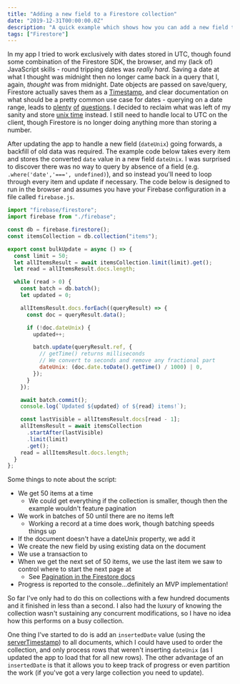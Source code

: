```yaml
---
title: "Adding a new field to a Firestore collection"
date: "2019-12-31T00:00:00.0Z"
description: "A quick example which shows how you can add a new field to every item in a collection.  In this case, driven by the motivation to move away from the Timestamp data type and start working with unix time instead."
tags: ["Firestore"]
---
```


In my app I tried to work exclusively with dates stored in UTC, though found some combination of the Firestore SDK, the browser, and my (lack of) JavaScript skills - round tripping dates was _really hard_. Saving a date at what I thought was midnight then no longer came back in a query that I, again, _thought_ was from midnight. Date objects are passed on save/query, Firestore actually saves them as a [Timestamp], and clear documentation on what should be a pretty common use case for dates - querying on a date range, leads to [plenty][stackoverflow question on range query] [of][google groups question on range query] [questions][another stackoverflow question on range query]. I decided to reclaim what was left of my sanity and store [unix time] instead. I still need to handle local to UTC on the client, though Firestore is no longer doing anything more than storing a number.

After updating the app to handle a new field (`dateUnix`) going forwards, a backfill of old data was required. The example code below takes every item and stores the converted `date` value in a new field `dateUnix`. I was surprised to discover there was no way to query by absence of a field (e.g. `.where('date','===', undefined)`), and so instead you'll need to loop through every item and update if necessary. The code below is designed to run in the browser and assumes you have your Firebase configuration in a file called `firebase.js`.

```javascript
import "firebase/firestore";
import firebase from "./firebase";

const db = firebase.firestore();
const itemsCollection = db.collection("items");

export const bulkUpdate = async () => {
  const limit = 50;
  let allItemsResult = await itemsCollection.limit(limit).get();
  let read = allItemsResult.docs.length;

  while (read > 0) {
    const batch = db.batch();
    let updated = 0;

    allItemsResult.docs.forEach((queryResult) => {
      const doc = queryResult.data();

      if (!doc.dateUnix) {
        updated++;

        batch.update(queryResult.ref, {
          // getTime() returns milliseconds
          // We convert to seconds and remove any fractional part
          dateUnix: (doc.date.toDate().getTime() / 1000) | 0,
        });
      }
    });

    await batch.commit();
    console.log(`Updated ${updated} of ${read} items!`);

    const lastVisible = allItemsResult.docs[read - 1];
    allItemsResult = await itemsCollection
      .startAfter(lastVisible)
      .limit(limit)
      .get();
    read = allItemsResult.docs.length;
  }
};
```

Some things to note about the script:

- We get 50 items at a time
  - We could get everything if the collection is smaller, though then the example wouldn't feature pagination
- We work in batches of 50 until there are no items left
  - Working a record at a time does work, though batching speeds things up
- If the document doesn't have a dateUnix property, we add it
- We create the new field by using existing data on the document
- We use a transaction to
- When we get the next set of 50 items, we use the last item we saw to control where to start the next page at
  - See [Pagination in the Firestore docs]
- Progress is reported to the console...definitely an MVP implementation!

So far I've only had to do this on collections with a few hundred documents and it finished in less than a second. I also had the luxury of knowing the collection wasn't sustaining any concurrent modifications, so I have no idea how this performs on a busy collection.

One thing I've started to do is add an `insertedDate` value (using the [serverTimestamp]) to all documents, which I could have used to order the collection, and only process rows that weren't inserting `dateUnix` (as I updated the app to load that for all new rows). The other advantage of an `insertedDate` is that it allows you to keep track of progress or even partition the work (if you've got a very large collection you need to update).

[timestamp]: https://firebase.google.com/docs/reference/android/com/google/firebase/Timestamp
[unix time]: https://en.wikipedia.org/wiki/Unix_time
[stackoverflow question on range query]: https://stackoverflow.com/questions/47000854/firestore-query-by-date-range
[google groups question on range query]: https://groups.google.com/forum/#!topic/firebase-talk/tOFDwI1a54k
[another stackoverflow question on range query]: https://stackoverflow.com/questions/50705116/range-querying-timestamps-in-firestore-android
[store unix time so answer]: https://stackoverflow.com/a/47001515
[pagination in the firestore docs]: https://firebase.google.com/docs/firestore/query-data/query-cursors
[servertimestamp]: https://firebase.google.com/docs/firestore/manage-data/add-data#server_timestamp
